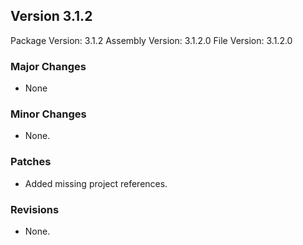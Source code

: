 Version 3.1.2
-----------------------
Package Version: 3.1.2
Assembly Version: 3.1.2.0
File Version: 3.1.2.0

### Major Changes
- None

### Minor Changes
- None.

### Patches
- Added missing project references.

### Revisions
- None.
